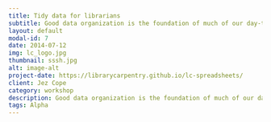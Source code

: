 ```yaml
---
title: Tidy data for librarians
subtitle: Good data organization is the foundation of much of our day-to-day work in libraries.
layout: default
modal-id: 7
date: 2014-07-12
img: lc_logo.jpg
thumbnail: sssh.jpg
alt: image-alt
project-date: https://librarycarpentry.github.io/lc-spreadsheets/
client: Jez Cope
category: workshop
description: Good data organization is the foundation of much of our day-to-day work in libraries. Most librarians have data or do data entry in spreadsheets.
tags: Alpha
---
```

